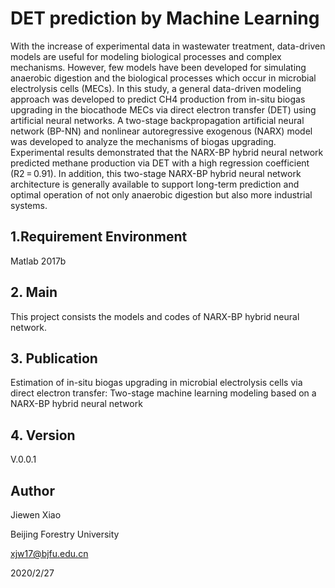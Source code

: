 # DET prediction by Machine Learning 

With the increase of experimental data in wastewater treatment, data-driven models are useful for modeling biological processes and complex mechanisms. However, few models have been developed for simulating anaerobic digestion and the biological processes which occur in microbial electrolysis cells (MECs). In this study, a general data-driven modeling approach was developed to predict CH4 production from in-situ biogas upgrading in the biocathode MECs via direct electron transfer (DET) using artificial neural networks. A two-stage backpropagation artificial neural network (BP-NN) and nonlinear autoregressive exogenous (NARX) model was developed to analyze the mechanisms of biogas upgrading. Experimental results demonstrated that the NARX-BP hybrid neural network predicted methane production via DET with a high regression coefficient (R2 = 0.91). In addition, this two-stage NARX-BP hybrid neural network architecture is generally available to support long-term prediction and optimal operation of not only anaerobic digestion but also more industrial systems.

## 1.Requirement Environment 

Matlab 2017b

## 2. Main

This project consists the models and codes of  NARX-BP hybrid neural network.

## 3. Publication
Estimation of in-situ biogas upgrading in microbial electrolysis cells via direct electron transfer: Two-stage machine learning modeling based on a NARX-BP hybrid neural network


## 4. Version

V.0.0.1 

## Author
Jiewen Xiao

Beijing Forestry University

xjw17@bjfu.edu.cn

2020/2/27
